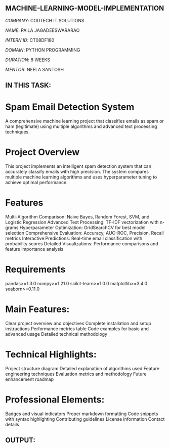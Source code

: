 ## MACHINE-LEARNING-MODEL-IMPLEMENTATION

*COMPANY*: CODTECH IT SOLUTIONS

*NAME*: PAILA JAGADEESWARARAO

*INTERN ID*: CT08DF180

*DOMAIN*: PYTHON PROGRAMMING

*DURATION*: 8 WEEKS

*MENTOR*: NEELA SANTOSH

## IN THIS TASK:

# Spam Email Detection System
A comprehensive machine learning project that classifies emails as spam or ham (legitimate) using multiple algorithms and advanced text processing techniques.

# Project Overview
This project implements an intelligent spam detection system that can accurately classify emails with high precision. The system compares multiple machine learning algorithms and uses hyperparameter tuning to achieve optimal performance.

#  Features

Multi-Algorithm Comparison: Naive Bayes, Random Forest, SVM, and Logistic Regression
Advanced Text Processing: TF-IDF vectorization with n-grams
Hyperparameter Optimization: GridSearchCV for best model selection
Comprehensive Evaluation: Accuracy, AUC-ROC, Precision, Recall metrics
Interactive Predictions: Real-time email classification with probability scores
Detailed Visualizations: Performance comparisons and feature importance analysis

# Requirements
pandas>=1.3.0
numpy>=1.21.0
scikit-learn>=1.0.0
matplotlib>=3.4.0
seaborn>=0.11.0

# Main Features:

Clear project overview and objectives
Complete installation and setup instructions
Performance metrics table
Code examples for basic and advanced usage
Detailed technical methodology

# Technical Highlights:

Project structure diagram
Detailed explanation of algorithms used
Feature engineering techniques
Evaluation metrics and methodology
Future enhancement roadmap

# Professional Elements:

Badges and visual indicators
Proper markdown formatting
Code snippets with syntax highlighting
Contributing guidelines
License information
Contact details

## OUTPUT:

